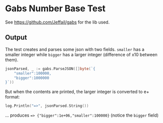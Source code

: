 # Gabs Number Base Test

See https://github.com/Jeffail/gabs for the lib used.

## Output
The test creates and parses some json with two fields. `smaller` has a smaller integer while `bigger` has a larger integer (difference of x10 between them).
```go
jsonParsed, _ := gabs.ParseJSON([]byte(`{
    "smaller":100000,
    "bigger":1000000
}`))
```
But when the contents are printed, the larger integer is converted to e+ format:
```go
log.Println("=>", jsonParsed.String())
```
... produces `=> {"bigger":1e+06,"smaller":100000}` (notice the `bigger` field)
